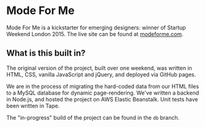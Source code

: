 # Mode For Me

Mode For Me is a kickstarter for emerging designers: winner of Startup Weekend London 2015. The live site can be found at [modeforme.com](modeforme.com).

## What is this built in?

The original version of the project, built over one weekend, was written in HTML, CSS, vanilla JavaScript and jQuery, and deployed via GitHub pages.

We are in the process of migrating the hard-coded data from our HTML files to a MySQL database for dynamic page-rendering. We've written a backend in Node.js, and hosted the project on AWS Elastic Beanstalk. Unit tests have been written in Tape.

The "in-progress" build of the project can be found in the `db` branch.
